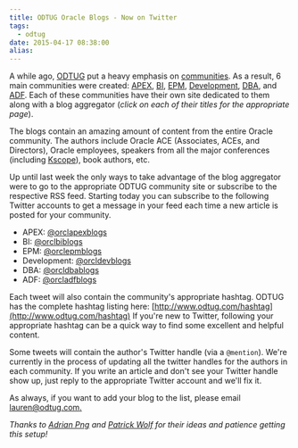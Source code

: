 ```yaml
---
title: ODTUG Oracle Blogs - Now on Twitter
tags:
  - odtug
date: 2015-04-17 08:38:00
alias:
---
```


A while ago, [ODTUG](http://odtug.com/) put a heavy emphasis on [communities](http://www.odtug.com/communities). As a result, 6 main communities were created: [APEX](http://www.odtug.com/apex), [BI](http://www.odtug.com/bi), [EPM](http://www.odtug.com/epm), [Development](http://www.odtug.com/development), [DBA](http://www.odtug.com/administration), and [ADF](http://www.odtug.com/adf). Each of these communities have their own site dedicated to them along with a blog aggregator (_click on each of their titles for the appropriate page_).

The blogs contain an amazing amount of content from the entire Oracle community. The authors include Oracle ACE (Associates, ACEs, and Directors), Oracle employees, speakers from all the major conferences (including [Kscope](http://kscope15.com/)), book authors, etc.

Up until last week the only ways to take advantage of the blog aggregator were to go to the appropriate ODTUG community site or subscribe to the respective RSS feed. Starting today you can subscribe to the following Twitter accounts to get a message in your feed each time a new article is posted for your community.

* APEX: [@orclapexblogs](https://twitter.com/orclapexblogs)
* BI: [@orclbiblogs](https://twitter.com/orclbiblogs)
* EPM: [@orclepmblogs](https://twitter.com/orclepmblogs)
* Development: [@orcldevblogs](https://twitter.com/orcldevblogs)
* DBA: [@orcldbablogs](https://twitter.com/orcldevblogs)
* ADF: [@orcladfblogs](https://twitter.com/orcladfblogs)

Each tweet will also contain the community's appropriate hashtag. ODTUG has the complete hashtag listing here: [http://www.odtug.com/hashtag](http://www.odtug.com/hashtag) If you're new to Twitter, following your appropriate hashtag can be a quick way to find some excellent and helpful content.

Some tweets will contain the author's Twitter handle (via a `@mention`). We're currently in the process of updating all the twitter handles for the authors in each community. If you write an article and don't see your Twitter handle show up, just reply to the appropriate Twitter account and we'll fix it.

As always, if you want to add your blog to the list, please email [lauren@odtug.com.](mailto:lauren@odtug.com)

_Thanks to [Adrian Png](https://twitter.com/fuzziebrain) and [Patrick Wolf](https://twitter.com/patrickwolf) for their ideas and patience getting this setup!_
